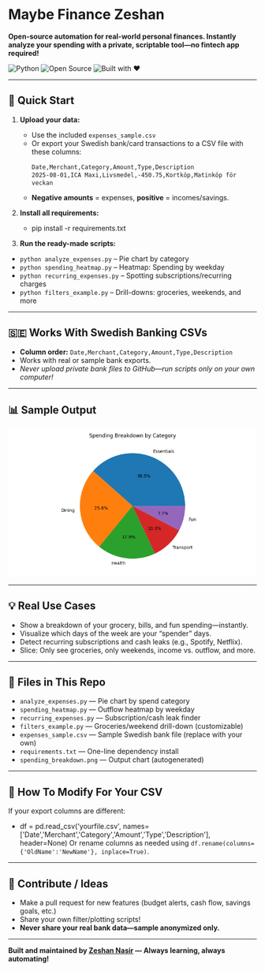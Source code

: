 # Maybe Finance Zeshan

**Open-source automation for real-world personal finances. Instantly analyze your spending with a private, scriptable tool—no fintech app required!**

![Python](https://img.shields.io/badge/python-3.8+-blue)
![Open Source](https://img.shields.io/badge/open--source-yes-brightgreen)
![Built with ❤️](https://img.shields.io/badge/built%20with%20-love-red)

---

## 🚀 Quick Start

1. **Upload your data:**  
   - Use the included `expenses_sample.csv`  
   - Or export your Swedish bank/card transactions to a CSV file with these columns:  
     ```
     Date,Merchant,Category,Amount,Type,Description
     2025-08-01,ICA Maxi,Livsmedel,-450.75,Kortköp,Matinköp för veckan
     ```
   - **Negative amounts** = expenses, **positive** = incomes/savings.

2. **Install all requirements:**  
   - pip install -r requirements.txt

3. **Run the ready-made scripts:**
- `python analyze_expenses.py` – Pie chart by category
- `python spending_heatmap.py` – Heatmap: Spending by weekday
- `python recurring_expenses.py` – Spotting subscriptions/recurring charges
- `python filters_example.py` – Drill-downs: groceries, weekends, and more

---

## 🇸🇪 Works With Swedish Banking CSVs

- **Column order:** `Date,Merchant,Category,Amount,Type,Description`
- Works with real or sample bank exports.  
- _Never upload private bank files to GitHub—run scripts only on your own computer!_

---

## 📊 Sample Output

![Sample Spending Breakdown Pie Chart](spending_breakdown.png)

---

## 💡 Real Use Cases

- Show a breakdown of your grocery, bills, and fun spending—instantly.
- Visualize which days of the week are your “spender” days.
- Detect recurring subscriptions and cash leaks (e.g., Spotify, Netflix).
- Slice: Only see groceries, only weekends, income vs. outflow, and more.

---

## 🧰 Files in This Repo

- `analyze_expenses.py` — Pie chart by spend category
- `spending_heatmap.py` — Outflow heatmap by weekday
- `recurring_expenses.py` — Subscription/cash leak finder
- `filters_example.py` — Groceries/weekend drill-down (customizable)
- `expenses_sample.csv` — Sample Swedish bank file (replace with your own)
- `requirements.txt` — One-line dependency install
- `spending_breakdown.png` — Output chart (autogenerated)

---

## 📝 How To Modify For Your CSV

If your export columns are different:
- df = pd.read_csv('yourfile.csv', names=['Date','Merchant','Category','Amount','Type','Description'], header=None)
Or rename columns as needed using `df.rename(columns={'OldName':'NewName'}, inplace=True)`.

---

## 🙌 Contribute / Ideas

- Make a pull request for new features (budget alerts, cash flow, savings goals, etc.)
- Share your own filter/plotting scripts!
- **Never share your real bank data—sample anonymized only.**

---

**Built and maintained by [Zeshan Nasir](https://github.com/ZeshanNasir) — Always learning, always automating!**
